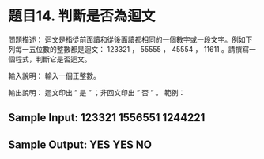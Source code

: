 # 題目14. 判斷是否為迴文

問題描述：
迴文是指從前面讀和從後面讀都相同的一個數字或一段文字。例如下列每一五位數的整數都是迴文： 123321 ， 55555 ， 45554 ， 11611 。請撰寫一個程式，判斷它是否迴文。

輸入說明：
輸入一個正整數。

輸出說明：
迴文印出 ” 是 ” ；非回文印出 ” 否 ” 。
範例：

Sample Input:
123321
1556551 
1244221 
-------------------------
Sample Output:
YES
YES
NO
-------------------------
